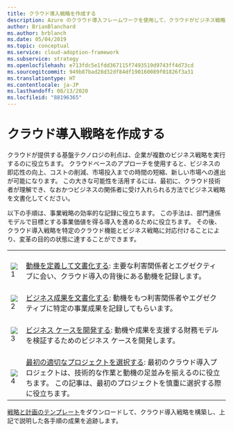 ```yaml
---
title: クラウド導入戦略を作成する
description: Azure のクラウド導入フレームワークを使用して、クラウドがビジネス戦略をどのように進めることができるかを理解します。
author: BrianBlanchard
ms.author: brblanch
ms.date: 05/04/2019
ms.topic: conceptual
ms.service: cloud-adoption-framework
ms.subservice: strategy
ms.openlocfilehash: e713fdc5e1fdd367115f7493519d9743ff4d73cd
ms.sourcegitcommit: 949b87bad28d32df84df190160089f01826f3a31
ms.translationtype: HT
ms.contentlocale: ja-JP
ms.lasthandoff: 08/13/2020
ms.locfileid: "88196365"
---
```

# <a name="develop-a-cloud-adoption-strategy"></a>クラウド導入戦略を作成する

クラウドが提供する基盤テクノロジの利点は、企業が複数のビジネス戦略を実行するのに役立ちます。 クラウドベースのアプローチを使用すると、ビジネスの即応性の向上、コストの削減、市場投入までの時間の短縮、新しい市場への進出が可能になります。 この大きな可能性を活用するには、最初に、クラウド技術者が理解でき、なおかつビジネスの関係者に受け入れられる方法でビジネス戦略を文書化してください。

以下の手順は、事業戦略の効率的な記録に役立ちます。 この手法は、部門連係モデルで目標とする事業価値を得る導入を進めるために役立ちます。 その後、クラウド導入戦略を特定のクラウド機能とビジネス戦略に対応付けることにより、変革の目的の状態に達することができます。

<!-- docsTest:ignore _images images -->
<!-- markdownlint-disable MD033 -->

| | |
|---|---|
| <br> ![1](../_images/icons/1.png) | <br> [動機を定義して文書化する](./motivations.md): 主要な利害関係者とエグゼクティブに会い、クラウド導入の背後にある動機を記録します。                                |
| <br> ![2](../_images/icons/2.png) | <br> [ビジネス成果を文書化する](./business-outcomes/index.md): 動機をもつ利害関係者やエグゼクティブに特定の事業成果を記録してもらいます。                                |
| <br> ![3](../_images/icons/3.png) | <br> [ビジネス ケースを開発する](./cloud-migration-business-case.md): 動機や成果を支援する財務モデルを検証するためのビジネス ケースを開発します。                                |
| <br> ![4](../_images/icons/4.png) | <br> [最初の適切なプロジェクトを選択する](./first-adoption-project.md): 最初のクラウド導入プロジェクトは、技術的な作業と動機の足並みを揃えるのに役立ちます。 この記事は、最初のプロジェクトを慎重に選択する際に役立ちます。 |

[戦略と計画のテンプレート](https://raw.githubusercontent.com/microsoft/CloudAdoptionFramework/master/plan/cloud-adoption-framework-strategy-and-plan-template.docx)をダウンロードして、クラウド導入戦略を構築し、上記で説明した各手順の成果を追跡します。
